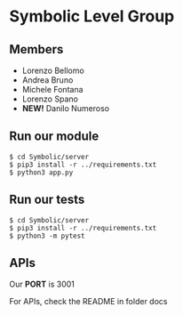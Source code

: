 # Symbolic Level Group

## Members
- Lorenzo Bellomo
- Andrea Bruno
- Michele Fontana
- Lorenzo Spano
- **NEW!** Danilo Numeroso

## Run our module
    
    $ cd Symbolic/server
    $ pip3 install -r ../requirements.txt
    $ python3 app.py

## Run our tests

    $ cd Symbolic/server
    $ pip3 install -r ../requirements.txt
    $ python3 -m pytest

## APIs

Our **PORT** is 3001

For APIs, check the README in folder docs
